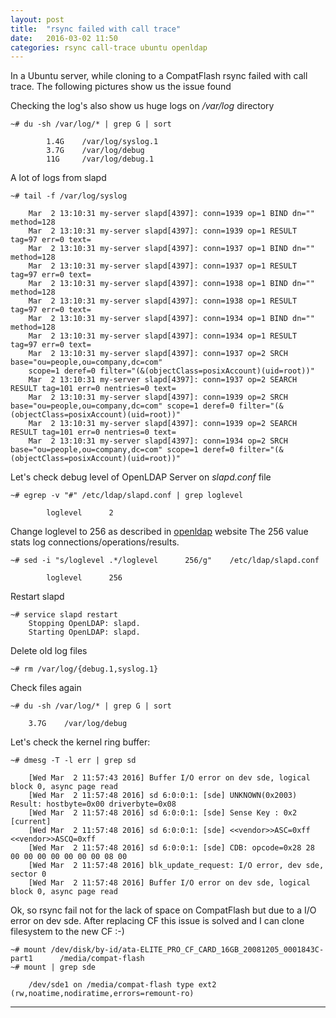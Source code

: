 ```yaml
---
layout: post
title:  "rsync failed with call trace"
date:   2016-03-02 11:50
categories: rsync call-trace ubuntu openldap
---
```


In a Ubuntu server, while cloning to a CompatFlash rsync failed with call trace.
The following pictures show us the issue found


Checking the log's also show us huge logs on _/var/log_ directory

    ~# du -sh /var/log/* | grep G | sort

            1.4G    /var/log/syslog.1
            3.7G    /var/log/debug
            11G     /var/log/debug.1


A lot of logs from slapd

    ~# tail -f /var/log/syslog

        Mar  2 13:10:31 my-server slapd[4397]: conn=1939 op=1 BIND dn="" method=128
        Mar  2 13:10:31 my-server slapd[4397]: conn=1939 op=1 RESULT tag=97 err=0 text=
        Mar  2 13:10:31 my-server slapd[4397]: conn=1937 op=1 BIND dn="" method=128
        Mar  2 13:10:31 my-server slapd[4397]: conn=1937 op=1 RESULT tag=97 err=0 text=
        Mar  2 13:10:31 my-server slapd[4397]: conn=1938 op=1 BIND dn="" method=128
        Mar  2 13:10:31 my-server slapd[4397]: conn=1938 op=1 RESULT tag=97 err=0 text=
        Mar  2 13:10:31 my-server slapd[4397]: conn=1934 op=1 BIND dn="" method=128
        Mar  2 13:10:31 my-server slapd[4397]: conn=1934 op=1 RESULT tag=97 err=0 text=
        Mar  2 13:10:31 my-server slapd[4397]: conn=1937 op=2 SRCH base="ou=people,ou=company,dc=com" 
        scope=1 deref=0 filter="(&(objectClass=posixAccount)(uid=root))"
        Mar  2 13:10:31 my-server slapd[4397]: conn=1937 op=2 SEARCH RESULT tag=101 err=0 nentries=0 text=
        Mar  2 13:10:31 my-server slapd[4397]: conn=1939 op=2 SRCH base="ou=people,ou=company,dc=com" scope=1 deref=0 filter="(&(objectClass=posixAccount)(uid=root))"
        Mar  2 13:10:31 my-server slapd[4397]: conn=1939 op=2 SEARCH RESULT tag=101 err=0 nentries=0 text=
        Mar  2 13:10:31 my-server slapd[4397]: conn=1934 op=2 SRCH base="ou=people,ou=company,dc=com" scope=1 deref=0 filter="(&(objectClass=posixAccount)(uid=root))"


Let's check debug level of OpenLDAP Server on _slapd.conf_ file

    ~# egrep -v "#" /etc/ldap/slapd.conf | grep loglevel

            loglevel      2


Change loglevel to 256 as described in [openldap] website
The  256 value stats log connections/operations/results.

    ~# sed -i "s/loglevel .*/loglevel      256/g"    /etc/ldap/slapd.conf
    
            loglevel      256

Restart slapd

    ~# service slapd restart
        Stopping OpenLDAP: slapd.
        Starting OpenLDAP: slapd.

Delete old log files

    ~# rm /var/log/{debug.1,syslog.1}

Check files again

    ~# du -sh /var/log/* | grep G | sort

        3.7G    /var/log/debug


Let's check the kernel ring buffer:

    ~# dmesg -T -l err | grep sd

        [Wed Mar  2 11:57:43 2016] Buffer I/O error on dev sde, logical block 0, async page read
        [Wed Mar  2 11:57:48 2016] sd 6:0:0:1: [sde] UNKNOWN(0x2003) Result: hostbyte=0x00 driverbyte=0x08
        [Wed Mar  2 11:57:48 2016] sd 6:0:0:1: [sde] Sense Key : 0x2 [current] 
        [Wed Mar  2 11:57:48 2016] sd 6:0:0:1: [sde] <<vendor>>ASC=0xff <<vendor>>ASCQ=0xff 
        [Wed Mar  2 11:57:48 2016] sd 6:0:0:1: [sde] CDB: opcode=0x28 28 00 00 00 00 00 00 00 08 00
        [Wed Mar  2 11:57:48 2016] blk_update_request: I/O error, dev sde, sector 0
        [Wed Mar  2 11:57:48 2016] Buffer I/O error on dev sde, logical block 0, async page read 


Ok, so rsync fail not for the lack of space on CompatFlash but due to a  I/O error on dev sde.
After replacing CF this issue is solved and I can clone filesystem to the new CF :-)

    ~# mount /dev/disk/by-id/ata-ELITE_PRO_CF_CARD_16GB_20081205_0001843C-part1      /media/compat-flash
    ~# mount | grep sde

        /dev/sde1 on /media/compat-flash type ext2 (rw,noatime,nodiratime,errors=remount-ro)


-----
[openldap]: <http://www.openldap.org/doc/admin24/slapdconfig.html>
